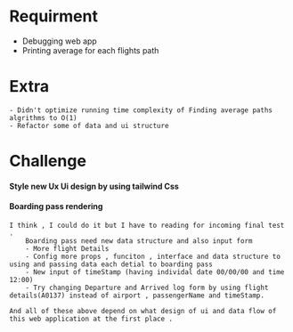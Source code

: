 
# Requirment

- Debugging web app 
- Printing average for each flights path


# Extra
    - Didn't optimize running time complexity of Finding average paths algrithms to O(1)
    - Refactor some of data and ui structure


# Challenge

#### Style new Ux Ui design by using tailwind Css

#### Boarding pass rendering 

    I think , I could do it but I have to reading for incoming final test . 
        Boarding pass need new data structure and also input form
        - More flight Details
        - Config more props , funciton , interface and data structure to using and passing data each detial to boarding pass 
        - New input of timeStamp (having individal date 00/00/00 and time 12:00) 
        - Try changing Departure and Arrived log form by using flight details(A0137) instead of airport , passengerName and timeStamp.
        
    And all of these above depend on what design of ui and data flow of this web application at the first place . 

 


